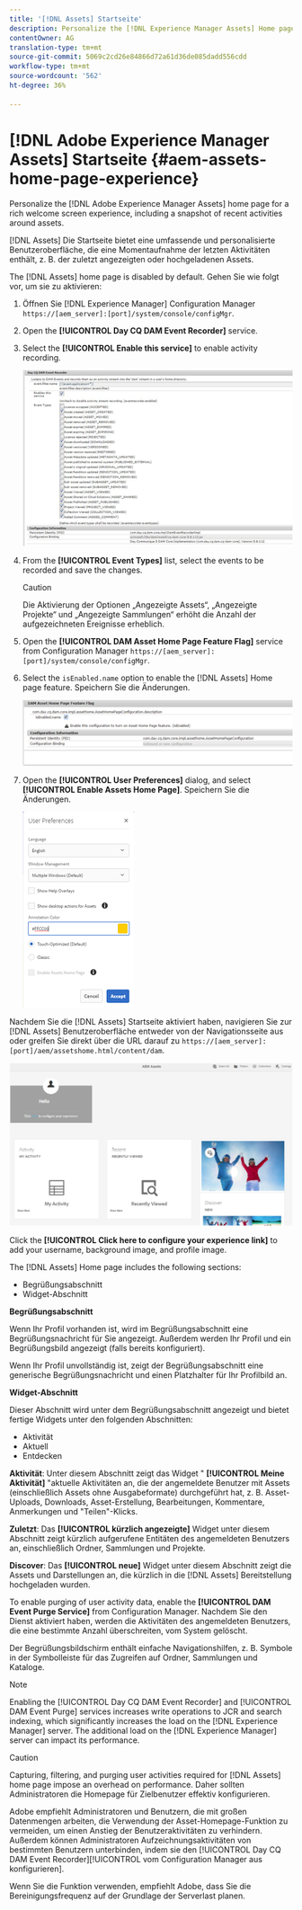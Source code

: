 ```yaml
---
title: '[!DNL Assets] Startseite'
description: Personalize the [!DNL Experience Manager Assets] Home page for a rich welcome screen experience, including a snapshot of recent activities around assets.
contentOwner: AG
translation-type: tm+mt
source-git-commit: 5069c2cd26e84866d72a61d36de085dadd556cdd
workflow-type: tm+mt
source-wordcount: '562'
ht-degree: 36%

---
```



# [!DNL Adobe Experience Manager Assets] Startseite {#aem-assets-home-page-experience}

Personalize the [!DNL Adobe Experience Manager Assets] home page for a rich welcome screen experience, including a snapshot of recent activities around assets.

[!DNL Assets] Die Startseite bietet eine umfassende und personalisierte Benutzeroberfläche, die eine Momentaufnahme der letzten Aktivitäten enthält, z. B. der zuletzt angezeigten oder hochgeladenen Assets.

The [!DNL Assets] home page is disabled by default. Gehen Sie wie folgt vor, um sie zu aktivieren:

1. Öffnen Sie [!DNL Experience Manager] Configuration Manager `https://[aem_server]:[port]/system/console/configMgr`.
1. Open the **[!UICONTROL Day CQ DAM Event Recorder]** service.
1. Select the **[!UICONTROL Enable this service]** to enable activity recording.

   ![chlimage_1-250](assets/chlimage_1-250.png)

1. From the **[!UICONTROL Event Types]** list, select the events to be recorded and save the changes.

   >[!CAUTION]
   >
   >Die Aktivierung der Optionen „Angezeigte Assets“, „Angezeigte Projekte“ und „Angezeigte Sammlungen“ erhöht die Anzahl der aufgezeichneten Ereignisse erheblich.

1. Open the **[!UICONTROL DAM Asset Home Page Feature Flag]** service from Configuration Manager `https://[aem_server]:[port]/system/console/configMgr`.
1. Select the `isEnabled.name` option to enable the [!DNL Assets] Home page feature. Speichern Sie die Änderungen.

   ![chlimage_1-251](assets/chlimage_1-251.png)

1. Open the **[!UICONTROL User Preferences]** dialog, and select **[!UICONTROL Enable Assets Home Page]**. Speichern Sie die Änderungen.

   ![Aktivieren der Asset-Startseite im Dialogfeld &quot;Benutzereinstellungen&quot;](assets/Annotation-color.png)

Nachdem Sie die [!DNL Assets] Startseite aktiviert haben, navigieren Sie zur [!DNL Assets] Benutzeroberfläche entweder von der Navigationsseite aus oder greifen Sie direkt über die URL darauf zu `https://[aem_server]:[port]/aem/assetshome.html/content/dam`.

![Erlebnislink auf der Benutzeroberfläche &quot;Assets&quot;konfigurieren](assets/config-experience-link.png)

Click the **[!UICONTROL Click here to configure your experience link]** to add your username, background image, and profile image.

The [!DNL Assets] Home page includes the following sections:

* Begrüßungsabschnitt
* Widget-Abschnitt

**Begrüßungsabschnitt** 

Wenn Ihr Profil vorhanden ist, wird im Begrüßungsabschnitt eine Begrüßungsnachricht für Sie angezeigt. Außerdem werden Ihr Profil und ein Begrüßungsbild angezeigt (falls bereits konfiguriert).

Wenn Ihr Profil unvollständig ist, zeigt der Begrüßungsabschnitt eine generische Begrüßungsnachricht und einen Platzhalter für Ihr Profilbild an.

**Widget-Abschnitt** 

Dieser Abschnitt wird unter dem Begrüßungsabschnitt angezeigt und bietet fertige Widgets unter den folgenden Abschnitten:

* Aktivität
* Aktuell
* Entdecken

**Aktivität**: Unter diesem Abschnitt zeigt das Widget &quot; **[!UICONTROL Meine Aktivität]** &quot;aktuelle Aktivitäten an, die der angemeldete Benutzer mit Assets (einschließlich Assets ohne Ausgabeformate) durchgeführt hat, z. B. Asset-Uploads, Downloads, Asset-Erstellung, Bearbeitungen, Kommentare, Anmerkungen und &quot;Teilen&quot;-Klicks.

**Zuletzt**: Das **[!UICONTROL kürzlich angezeigte]** Widget unter diesem Abschnitt zeigt kürzlich aufgerufene Entitäten des angemeldeten Benutzers an, einschließlich Ordner, Sammlungen und Projekte.

**Discover**: Das **[!UICONTROL neue]** Widget unter diesem Abschnitt zeigt die Assets und Darstellungen an, die kürzlich in die [!DNL Assets] Bereitstellung hochgeladen wurden.

To enable purging of user activity data, enable the **[!UICONTROL DAM Event Purge Service]** from Configuration Manager. Nachdem Sie den Dienst aktiviert haben, werden die Aktivitäten des angemeldeten Benutzers, die eine bestimmte Anzahl überschreiten, vom System gelöscht.

Der Begrüßungsbildschirm enthält einfache Navigationshilfen, z. B. Symbole in der Symbolleiste für das Zugreifen auf Ordner, Sammlungen und Kataloge.

>[!NOTE]
>
>Enabling the [!UICONTROL Day CQ DAM Event Recorder] and [!UICONTROL DAM Event Purge] services increases write operations to JCR and search indexing, which significantly increases the load on the [!DNL Experience Manager] server. The additional load on the [!DNL Experience Manager] server can impact its performance.

>[!CAUTION]
>
>Capturing, filtering, and purging user activities required for [!DNL Assets] home page impose an overhead on performance. Daher sollten Administratoren die Homepage für Zielbenutzer effektiv konfigurieren.
>
>Adobe empfiehlt Administratoren und Benutzern, die mit großen Datenmengen arbeiten, die Verwendung der Asset-Homepage-Funktion zu vermeiden, um einen Anstieg der Benutzeraktivitäten zu verhindern. Außerdem können Administratoren Aufzeichnungsaktivitäten von bestimmten Benutzern unterbinden, indem sie den [!UICONTROL Day CQ DAM Event Recorder][!UICONTROL  vom Configuration Manager aus konfigurieren].
>
>Wenn Sie die Funktion verwenden, empfiehlt Adobe, dass Sie die Bereinigungsfrequenz auf der Grundlage der Serverlast planen.
